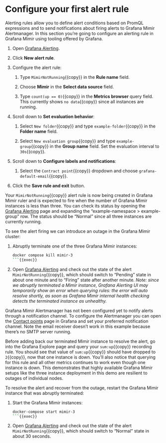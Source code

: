 # Configure your first alert rule

Alerting rules allow you to define alert conditions based on PromQL expressions and to send notifications about firing
alerts to Grafana Mimir Alertmanager. In this section you’re going to configure an alerting rule in Grafana Mimir using
tooling offered by Grafana.

1. Open [Grafana Alerting]({{TRAFFIC_HOST1_9000}}/alerting/list).

1. Click **New alert rule**.

1. Configure the alert rule:
   1. Type `MimirNotRunning`{{copy}} in the **Rule name** field.

   1. Choose **Mimir** in the **Select data source** field.

   1. Type `count(up == 0)`{{copy}} in the **Metrics browser** query field. This currently shows `no data`{{copy}} since all instances are running.

1. Scroll down to **Set evaluation behavior**:
   1. Select `New folder`{{copy}} and type `example-folder`{{copy}} in the **Folder name** field.

   1. Select `New evaluation group`{{copy}} and type `example-group`{{copy}} in the **Group name** field. Set the evaluation interval to `30s`{{copy}}.

1. Scroll down to **Configure labels and notifications**:
   1. Select the `Contract point`{{copy}} dropdown and choose `grafana-default-email`{{copy}}.

1. Click the **Save rule and exit** button.

Your `MimirNotRunning`{{copy}} alert rule is now being created in Grafana Mimir ruler and is expected to fire when the number of
Grafana Mimir instances is less than three. You can check its status by opening the [Grafana Alerting]({{TRAFFIC_HOST1_9000}}/alerting/list)
page and expanding the “example-namespace > example-group” row. The status should be “Normal” since all three instances are currently running.

To see the alert firing we can introduce an outage in the Grafana Mimir cluster:

1. Abruptly terminate one of the three Grafana Mimir instances:
   ```bash
   docker compose kill mimir-3
   ```{{exec}}

1. Open [Grafana Alerting]({{TRAFFIC_HOST1_9000}}/alerting/list) and check out the state of the alert `MimirNotRunning`{{copy}},
   which should switch to “Pending” state in about one minute and to “Firing” state after another minute. _Note: since we abruptly
   terminated a Mimir instance, Grafana Alerting UI may temporarily show an error when querying rules: the error will
   auto resolve shortly, as soon as Grafana Mimir internal health checking detects the terminated instance as unhealthy._

Grafana Mimir Alertmanager has not been configured yet to notify alerts through a notification channel. To configure the
Alertmanager you can open the [Contact points]({{TRAFFIC_HOST1_9000}}/alerting/notifications) page in Grafana and
set your preferred notification channel. Note the email receiver doesn’t work in this example because there’s no
SMTP server running.

Before adding back our terminated Mimir instance to resolve the alert, go into the Grafana Explore page and query your `sum:up`{{copy}}
recording rule. You should see that value of `sum:up`{{copy}} should have dropped to `2`{{copy}}, now that one instance is down. You’ll also notice
that querying for this rule and all other metrics continues to work even though one instance is down. This demonstrates that highly
available Grafana Mimir setups like the three instance deployment in this demo are resilient to outages of individual nodes.

To resolve the alert and recover from the outage, restart the Grafana Mimir instance that was abruptly terminated:

1. Start the Grafana Mimir instances:
   ```bash
   docker-compose start mimir-3
   ```{{exec}}

1. Open [Grafana Alerting]({{TRAFFIC_HOST1_9000}}/alerting/list) and check out the state of the alert `MimirNotRunning`{{copy}},
   which should switch to “Normal” state in about 30 seconds.
